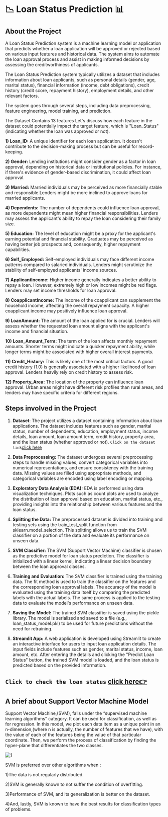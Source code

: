# 📉 Loan Status Prediction 📊

## About the Project

A Loan Status Prediction system is a machine learning model or application that predicts whether a loan application will be approved or rejected based on various input features and historical data. The system aims to automate the loan approval process and assist in making informed decisions by assessing the creditworthiness of applicants.

The Loan Status Prediction system typically utilizes a dataset that includes information about loan applicants, such as personal details (gender, age, marital status), financial information (income, debt obligations), credit history (credit score, repayment history), employment details, and other relevant factors.

The system goes through several steps, including data preprocessing, feature engineering, model training, and prediction. 

The Dataset Contains 13 features
Let's discuss how each feature in the dataset could potentially impact the target feature, which is "Loan_Status" (indicating whether the loan was approved or not).

**1) Loan_ID:** A unique identifier for each loan application. It doesn't contribute to the decision-making process but can be useful for record-keeping.

**2) Gender:** Lending institutions might consider gender as a factor in loan approval, depending on historical data or institutional policies. For instance, if there's evidence of gender-based discrimination, it could affect loan approval.

**3) Married:** Married individuals may be perceived as more financially stable and responsible.Lenders might be more inclined to approve loans for married applicants.

**4) Dependents:** The number of dependents could influence loan approval, as more dependents might mean higher financial responsibilities. Lenders may assess the applicant's ability to repay the loan considering their family size.

**5) Education:** The level of education might be a proxy for the applicant's earning potential and financial stability. Graduates may be perceived as having better job prospects and, consequently, higher repayment capabilities.

**6) Self_Employed:** Self-employed individuals may face different income patterns compared to salaried individuals. Lenders might scrutinize the stability of self-employed applicants' income sources.

**7) ApplicantIncome:** Higher income generally indicates a better ability to repay a loan. However, extremely high or low incomes might be red flags. Lenders may set income thresholds for loan approval.

**8) CoapplicantIncome:** The income of the coapplicant can supplement the household income, affecting the overall repayment capacity. A higher coapplicant income may positively influence loan approval.

**9) LoanAmount:** The amount of the loan applied for is crucial. Lenders will assess whether the requested loan amount aligns with the applicant's income and financial situation.

**10) Loan_Amount_Term:** The term of the loan affects monthly repayment amounts. Shorter terms might indicate a quicker repayment ability, while longer terms might be associated with higher overall interest payments.

**11) Credit_History:** This is likely one of the most critical factors. A good credit history (1.0) is generally associated with a higher likelihood of loan approval. Lenders heavily rely on credit history to assess risk.

**12) Property_Area:** The location of the property can influence loan approval. Urban areas might have different risk profiles than rural areas, and lenders may have specific criteria for different regions.


## Steps involved in the Project

1. **Dataset**: The project utilizes a dataset containing information about loan applications. The dataset includes features such as gender, marital status, number of dependents, education, employment status, income details, loan amount, loan amount term, credit history, property area, and the loan status (whether approved or not). ```Click on the dataset link```[click here](https://github.com/mdathar4403/Loan-Prediction-Model)

2. **Data Preprocessing:** The dataset undergoes several preprocessing steps to handle missing values, convert categorical variables into numerical representations, and ensure consistency with the training data. Missing values are filled using appropriate methods, and categorical variables are encoded using label encoding or mapping.

3. **Exploratory Data Analysis (EDA):** EDA is performed using data visualization techniques. Plots such as count plots are used to analyze the distribution of loan approval based on education, marital status, etc., providing insights into the relationship between various features and the loan status.

4. **Splitting the Data:** The preprocessed dataset is divided into training and testing sets using the train_test_split function from sklearn.model_selection. This splitting allows us to train the SVM classifier on a portion of the data and evaluate its performance on unseen data.

5. **SVM Classifier:** The SVM (Support Vector Machine) classifier is chosen as the predictive model for loan status prediction. The classifier is initialized with a linear kernel, indicating a linear decision boundary between the loan approval classes.

6. **Training and Evaluation:** The SVM classifier is trained using the training data. The fit method is used to train the classifier on the features and the corresponding loan approval labels. The accuracy of the model is evaluated using the training data itself by comparing the predicted labels with the actual labels. The same process is applied to the testing data to evaluate the model's performance on unseen data.

7. **Saving the Model:** The trained SVM classifier is saved using the pickle library. The model is serialized and saved to a file (e.g., loan_status_model.pkl) to be used for future predictions without the need for retraining.

8. **Streamlit App:** A web application is developed using Streamlit to create an interactive interface for users to input loan application details. The input fields include features such as gender, marital status, income, loan amount, etc. After entering the details and clicking the "Predict Loan Status" button, the trained SVM model is loaded, and the loan status is predicted based on the provided information.

## ```Click to check the loan status``` [click here👉](https://loan-prediction-model-mdathar4403.streamlit.app/)

## A brief about Support Vector Machine Model

Support Vector Machine,(SVM), falls under the “supervised machine learning algorithms” category. It can be used for classification, as well as for regression. In this model, we plot each data item as a unique point in an n-dimension,(where n is actually, the number of features that we have), with the value of each of the features being the value of that particular coordinate. Then, we perform the process of classification by finding the hyper-plane that differentiates the two classes.

![1](https://github.com/dhrupad17/Loan-Status-Prediction/assets/91726340/2e544eb1-5c8d-4239-a81b-b6001ef8185e)

SVM is preferred over other algorithms when :

1)The data is not regularly distributed.

2)SVM is generally known to not suffer the condition of overfitting.

3)Performance of SVM, and its generalization is better on the dataset.

4)And, lastly, SVM is known to have the best results for classification types of problems.


